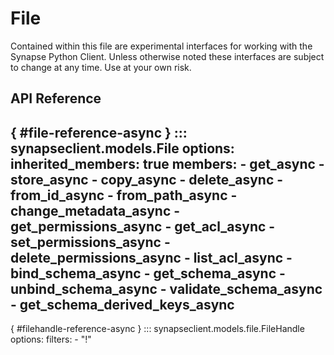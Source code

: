 # File

Contained within this file are experimental interfaces for working with the Synapse Python
Client. Unless otherwise noted these interfaces are subject to change at any time. Use
at your own risk.

## API Reference

[](){ #file-reference-async }
::: synapseclient.models.File
    options:
        inherited_members: true
        members:
        - get_async
        - store_async
        - copy_async
        - delete_async
        - from_id_async
        - from_path_async
        - change_metadata_async
        - get_permissions_async
        - get_acl_async
        - set_permissions_async
        - delete_permissions_async
        - list_acl_async
        - bind_schema_async
        - get_schema_async
        - unbind_schema_async
        - validate_schema_async
        - get_schema_derived_keys_async
---
[](){ #filehandle-reference-async }
::: synapseclient.models.file.FileHandle
    options:
      filters:
      - "!"
